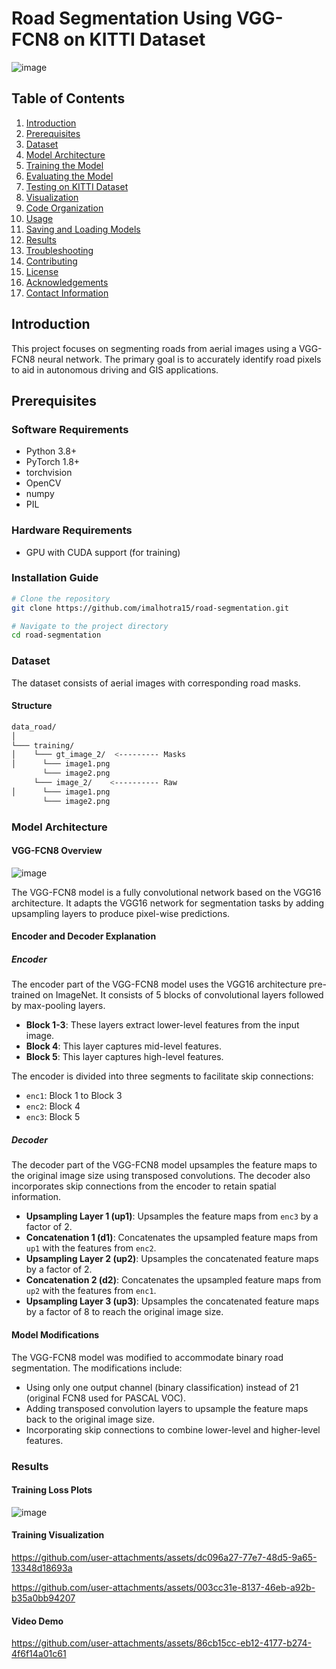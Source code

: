 # Road Segmentation Using VGG-FCN8 on KITTI Dataset

![image](https://github.com/user-attachments/assets/fa066c6c-9923-4500-8ff4-0583179217fd)

## Table of Contents
1. [Introduction](#introduction)
2. [Prerequisites](#prerequisites)
3. [Dataset](#dataset)
4. [Model Architecture](#model-architecture)
5. [Training the Model](#training-the-model)
6. [Evaluating the Model](#evaluating-the-model)
7. [Testing on KITTI Dataset](#testing-on-kitti-dataset)
8. [Visualization](#visualization)
9. [Code Organization](#code-organization)
10. [Usage](#usage)
11. [Saving and Loading Models](#saving-and-loading-models)
12. [Results](#results)
13. [Troubleshooting](#troubleshooting)
14. [Contributing](#contributing)
15. [License](#license)
16. [Acknowledgements](#acknowledgements)
17. [Contact Information](#contact-information)

## Introduction
This project focuses on segmenting roads from aerial images using a VGG-FCN8 neural network. The primary goal is to accurately identify road pixels to aid in autonomous driving and GIS applications.

## Prerequisites
### Software Requirements
- Python 3.8+
- PyTorch 1.8+
- torchvision
- OpenCV
- numpy
- PIL

### Hardware Requirements
- GPU with CUDA support (for training)

### Installation Guide
```bash
# Clone the repository
git clone https://github.com/imalhotra15/road-segmentation.git

# Navigate to the project directory
cd road-segmentation
```
### Dataset
The dataset consists of aerial images with corresponding road masks.

#### Structure
```bash
data_road/
│
└─── training/
│    └─── gt_image_2/  <--------- Masks
│      └─── image1.png
       └─── image2.png
     └─── image_2/    <---------- Raw
│      └─── image1.png
       └─── image2.png

```
### Model Architecture
#### VGG-FCN8 Overview

![image](https://github.com/user-attachments/assets/bcde7b3b-b2b3-418f-bd28-edbe77c9fc70)

The VGG-FCN8 model is a fully convolutional network based on the VGG16 architecture. It adapts the VGG16 network for segmentation tasks by adding upsampling layers to produce pixel-wise predictions.

#### Encoder and Decoder Explanation
##### Encoder
The encoder part of the VGG-FCN8 model uses the VGG16 architecture pre-trained on ImageNet. It consists of 5 blocks of convolutional layers followed by max-pooling layers.

- **Block 1-3**: These layers extract lower-level features from the input image.
- **Block 4**: This layer captures mid-level features.
- **Block 5**: This layer captures high-level features.

The encoder is divided into three segments to facilitate skip connections:
- `enc1`: Block 1 to Block 3
- `enc2`: Block 4
- `enc3`: Block 5

##### Decoder
The decoder part of the VGG-FCN8 model upsamples the feature maps to the original image size using transposed convolutions. The decoder also incorporates skip connections from the encoder to retain spatial information.

- **Upsampling Layer 1 (up1)**: Upsamples the feature maps from `enc3` by a factor of 2.
- **Concatenation 1 (d1)**: Concatenates the upsampled feature maps from `up1` with the features from `enc2`.
- **Upsampling Layer 2 (up2)**: Upsamples the concatenated feature maps by a factor of 2.
- **Concatenation 2 (d2)**: Concatenates the upsampled feature maps from `up2` with the features from `enc1`.
- **Upsampling Layer 3 (up3)**: Upsamples the concatenated feature maps by a factor of 8 to reach the original image size.

#### Model Modifications
The VGG-FCN8 model was modified to accommodate binary road segmentation. The modifications include:
- Using only one output channel (binary classification) instead of 21 (original FCN8 used for PASCAL VOC).
- Adding transposed convolution layers to upsample the feature maps back to the original image size.
- Incorporating skip connections to combine lower-level and higher-level features.

### Results

#### Training Loss Plots

![image](https://github.com/user-attachments/assets/22f29ddd-4804-4309-b238-fafd751d242e)

#### Training Visualization

https://github.com/user-attachments/assets/dc096a27-77e7-48d5-9a65-13348d18693a

https://github.com/user-attachments/assets/003cc31e-8137-46eb-a92b-b35a0bb94207



#### Video Demo

https://github.com/user-attachments/assets/86cb15cc-eb12-4177-b274-4f6f14a01c61











